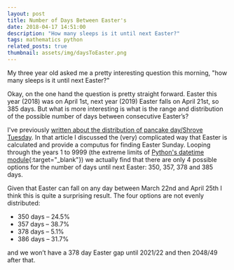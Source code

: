 ```yaml
---
layout: post
title: Number of Days Between Easter's
date: 2018-04-17 14:51:00
description: "How many sleeps is it until next Easter?"
tags: mathematics python
related_posts: true
thumbnail: assets/img/daysToEaster.png
---
```


My three year old asked me a pretty interesting question this morning, "how many sleeps is it until next Easter?"

Okay, on the one hand the question is pretty straight forward. Easter this year (2018) was on April 1st, next year (2019) Easter falls on April 21st, so 385 days. But what is more interesting is what is the range and distribution of the possible number of days between consecutive Easter’s?

I've previously [written about the distribution of pancake day/Shrove Tuesday](/_posts/2017-02-28_Distr_Pancake_Day.md). In that article I discussed the (very) complicated way that Easter is calculated and provide a computus for finding Easter Sunday. Looping through the years 1 to 9999 (the extreme limits of [Python's datetime module](https://docs.python.org/2/library/datetime.html){:target="\_blank"}) we actually find that there are only 4 possible options for the number of days until next Easter: 350, 357, 378 and 385 days.

Given that Easter can fall on any day between March 22nd and April 25th I think this is quite a surprising result. The four options are not evenly distributed:

- 350 days – 24.5%
- 357 days – 38.7%
- 378 days – 5.1%
- 386 days – 31.7%

and we won’t have a 378 day Easter gap until 2021/22 and then 2048/49 after that.
